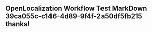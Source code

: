 <properties
ms.topic="hero-topic1"
ms.test1="hero-topic"
ms.test2="test"/>

## OpenLocalization Workflow Test MarkDown 39ca055c-c146-4d89-9f4f-2a50df5fb215 thanks!
